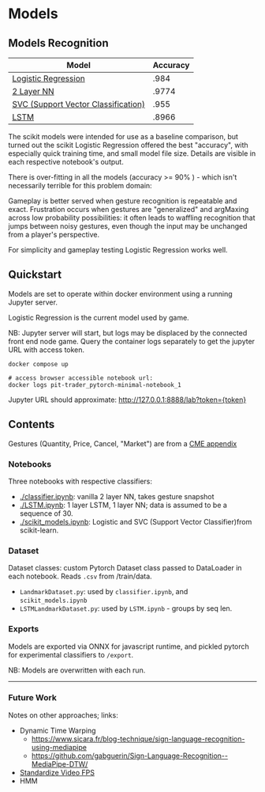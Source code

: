 # Models

## Models Recognition

| Model                                                        | Accuracy |
|--------------------------------------------------------------|----------|
| [Logistic Regression](./scikit_models.ipynb)                 | .984     |
| [2 Layer NN](./classifier.ipynb)                             | .9774    |
| [SVC (Support Vector Classification)](./scikit_models.ipynb) | .955     |
| [LSTM](./LSTM.ipynb)                                         | .8966    |


The scikit models were intended for use as a baseline comparison, but turned out
the scikit Logistic Regression offered the best "accuracy", with especially
quick training time, and small model file size. Details are visible in each
respective notebook's output.

There is over-fitting in all the models (accuracy >= 90% ) - which isn't
necessarily terrible for this problem domain:

Gameplay is better served when gesture recognition is repeatable and exact.
Frustration occurs when gestures are "generalized" and argMaxing across low
probability possibilities: it often leads to waffling recognition that jumps
between noisy gestures, even though the input may be unchanged from a player's
perspective.

For simplicity and gameplay testing Logistic Regression works well.


## Quickstart

Models are set to operate within docker environment using a running Jupyter
server.

Logistic Regression is the current model used by game.

NB: Jupyter server will start, but logs may be displaced by the connected front
end node game. Query the container logs separately to get the jupyter URL with
access token.


```
docker compose up

# access browser accessible notebook url:
docker logs pit-trader_pytorch-minimal-notebook_1
```

Jupyter URL should approximate: http://127.0.0.1:8888/lab?token={token}


## Contents

Gestures (Quantity, Price, Cancel, "Market") are from a [CME
appendix](../web/public/commodity-and-futures-handsignals.pdf)

### Notebooks

Three notebooks with respective classifiers:

* [./classifier.ipynb](`classifier.ipynb`): vanilla 2 layer NN, takes gesture snapshot
* [./LSTM.ipynb](`LSTM.ipynb`): 1 layer LSTM, 1 layer NN; data is assumed to be a sequence of 30.
* [./scikit_models.ipynb](`scikit_models.ipynb`): Logistic and SVC (Support Vector Classifier)from
  scikit-learn.

### Dataset

Dataset classes: custom Pytorch Dataset class passed to DataLoader in each
notebook. Reads `.csv` from /train/data.

* `LandmarkDataset.py`: used by `classifier.ipynb`, and `scikit_models.ipynb`
* `LSTMLandmarkDataset.py`: used by `LSTM.ipynb` - groups by seq len.

### Exports

Models are exported via ONNX for javascript runtime, and pickled pytorch for
experimental classifiers to `/export`.

NB: Models are overwritten with each run.


---

### Future Work

Notes on other approaches; links:

* Dynamic Time Warping
  * https://www.sicara.fr/blog-technique/sign-language-recognition-using-mediapipe
  * https://github.com/gabguerin/Sign-Language-Recognition--MediaPipe-DTW/
* [Standardize Video FPS](https://medium.com/@kyip_7564/a-process-to-standardize-video-fps-for-machine-learning-93a936abdbc)
* HMM